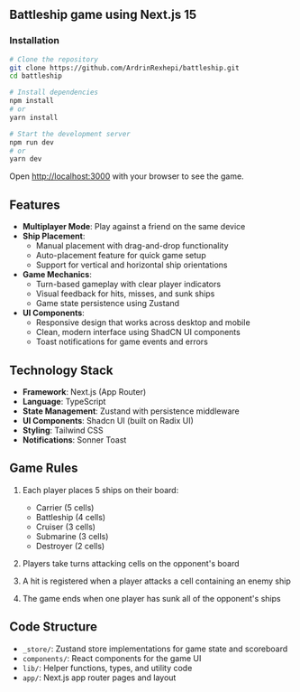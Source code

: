 ## Battleship game using Next.js 15

### Installation

```bash
# Clone the repository
git clone https://github.com/ArdrinRexhepi/battleship.git
cd battleship

# Install dependencies
npm install
# or
yarn install

# Start the development server
npm run dev
# or
yarn dev
```

Open [http://localhost:3000](http://localhost:3000) with your browser to see the game.

## Features

- **Multiplayer Mode**: Play against a friend on the same device
- **Ship Placement**:
  - Manual placement with drag-and-drop functionality
  - Auto-placement feature for quick game setup
  - Support for vertical and horizontal ship orientations
- **Game Mechanics**:
  - Turn-based gameplay with clear player indicators
  - Visual feedback for hits, misses, and sunk ships
  - Game state persistence using Zustand
- **UI Components**:
  - Responsive design that works across desktop and mobile
  - Clean, modern interface using ShadCN UI components
  - Toast notifications for game events and errors

## Technology Stack

- **Framework**: Next.js (App Router)
- **Language**: TypeScript
- **State Management**: Zustand with persistence middleware
- **UI Components**: Shadcn UI (built on Radix UI)
- **Styling**: Tailwind CSS
- **Notifications**: Sonner Toast

## Game Rules

1. Each player places 5 ships on their board:

   - Carrier (5 cells)
   - Battleship (4 cells)
   - Cruiser (3 cells)
   - Submarine (3 cells)
   - Destroyer (2 cells)

2. Players take turns attacking cells on the opponent's board
3. A hit is registered when a player attacks a cell containing an enemy ship
4. The game ends when one player has sunk all of the opponent's ships

## Code Structure

- `_store/`: Zustand store implementations for game state and scoreboard
- `components/`: React components for the game UI
- `lib/`: Helper functions, types, and utility code
- `app/`: Next.js app router pages and layout
